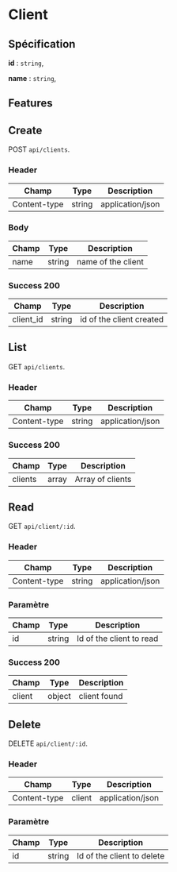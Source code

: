 # Client

## Spécification

**id** : `string`,

**name** : `string`,

## Features

## Create

POST `api/clients`.

### Header

| Champ     |     Type   |   Description |
| ------------- | ------------- | --------- |
| Content-type     |        string        |      application/json |

### Body

| Champ      |     Type    |   Description |
| ------------- | ------------- | --------- |
| name        |        string        |      name of the client |


### Success 200

| Champ     |     Type   |   Description |
| ------------- | ------------- | --------- |
| client_id     |        string        |       id of the client created |

## List

GET `api/clients`.

### Header

| Champ     |     Type   |   Description |
| ------------- | ------------- | --------- |
| Content-type     |        string        |      application/json |

### Success 200

| Champ     |     Type   |   Description |
| ------------- | ------------- | --------- |
| clients     |        array        |      Array of clients |


## Read

GET `api/client/:id`.

### Header

| Champ     |     Type   |   Description |
| ------------- | ------------- | --------- |
| Content-type     |        string        |      application/json |

### Paramètre

| Champ     |     Type   |   Description |
| ------------- | ------------- | --------- |
| id     |        string        |      Id of the client to read |

### Success 200

| Champ     |     Type   |   Description |
| ------------- | ------------- | --------- |
| client     |        object        |      client found |


## Delete

DELETE `api/client/:id`.

### Header

| Champ     |     Type   |   Description |
| ------------- | ------------- | --------- |
| Content-type     |        client        |      application/json |

### Paramètre

| Champ     |     Type   |   Description |
| ------------- | ------------- | --------- |
| id     |        string        |      Id of the client to delete |

